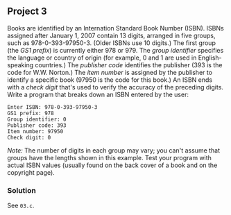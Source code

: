 ## Project 3
Books are identified by an Internation Standard Book Number (ISBN). ISBNs assigned after January 1, 2007 contain 13 digits, arranged in five groups, such as 978-0-393-97950-3. (Older ISBNs use 10 digits.) The first group (the *GS1 prefix*) is currently either 978 or 979. The *group identifier* specifies the language or country of origin (for example, 0 and 1 are used in English-speaking countries.) The *publisher code* identifies the publisher (393 is the code for W.W. Norton.) The *item number* is assigned by the publisher to identify a specific book (97950 is the code for this book.) An ISBN ends with a *check digit* that's used to verify the accuracy of the preceding digits. Write a program that breaks down an ISBN entered by the user:
```
Enter ISBN: 978-0-393-97950-3
GS1 prefix: 978
Group identifier: 0
Publisher code: 393
Item number: 97950
Check digit: 0
```
*Note:* The number of digits in each group may vary; you can't assume that groups have the lengths shown in this example. Test your program with actual ISBN values (usually found on the back cover of a book and on the copyright page).

### Solution
See `03.c`.